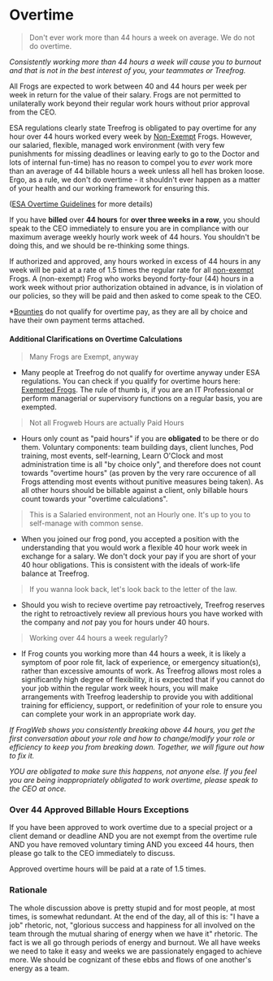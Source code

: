 # Overtime

> Don't ever work more than 44 hours a week on average. We do not do overtime.

*Consistently working more than 44 hours a week will cause you to burnout and that is not in the best interest of you, your teammates or Treefrog.*

All Frogs are expected to work between 40 and 44 hours per week per week in return for the value of their salary.  Frogs are not permitted to unilaterally work beyond their regular work hours without prior approval from the CEO. 

ESA regulations clearly state Treefrog is obligated to pay overtime for any hour over 44 hours worked every week by [Non-Exempt](Manual/Exempted.md) Frogs. However, our salaried, flexible, managed work environment (with very few punishments for missing deadlines or leaving early to go to the Doctor and lots of internal fun-time) has no reason to compel you to *ever* work more than an average of 44 billable hours a week unless all hell has broken loose. Ergo, as a rule, we don't do overtime - it shouldn't ever happen as a matter of your health and our working framework for ensuring this.

([ESA Overtime Guidelines](https://www.labour.gov.on.ca/english/es/pubs/guide/overtime.php) for more details)

If you have **billed** over **44 hours** for **over three weeks in a row**, you should speak to the CEO immediately to ensure you are in compliance with our maximum average weekly hourly work week of 44 hours. You shouldn't be doing this, and we should be re-thinking some things.

If authorized and approved, any hours worked in excess of 44 hours in any week will be paid at a rate of 1.5 times the regular rate for all [non-exempt](Manual/Exempted.md) Frogs.  A (non-exempt) Frog who works beyond forty-four (44) hours in a work week without prior authorization obtained in advance, is in violation of our policies, so they will be paid and then asked to come speak to the CEO.

*[Bounties](Manual/Boutnies.md) do not qualify for overtime pay, as they are all by choice and have their own payment terms attached.

#### Additional Clarifications on Overtime Calculations

> Many Frogs are Exempt, anyway

- Many people at Treefrog do not qualify for overtime anyway under ESA regulations. You can check if you qualify for overtime hours here: [Exempted Frogs](Manual/Exempt.md). The rule of thumb is, if you are an IT Professional or perform managerial or supervisory functions on a regular basis, you are exempted.

> Not all Frogweb Hours are actually Paid Hours

- Hours only count as "paid hours" if you are **obligated** to be there or do them. Voluntary components: team building days, client lunches, Pod training, most events, self-learning, Learn O'Clock and most administration time is all "by choice only", and therefore does not count towards "overtime hours" (as proven by the very rare occurence of all Frogs attending most events without punitive measures being taken). As all other hours should be billable against a client, only billable hours count towards your "overtime calculations".

> This is a Salaried environment, not an Hourly one. It's up to you to self-manage with common sense.

- When you joined our frog pond, you accepted a position with the understanding that you would work a flexible 40 hour work week in exchange for a salary. We don't dock your pay if you are short of your 40 hour obligations. This is consistent with the ideals of work-life balance at Treefrog.

> If you wanna look back, let's look back to the letter of the law.

- Should you wish to recieve overtime pay retroactively, Treefrog reserves the right to retroactively review all previous hours you have worked with the company and *not* pay you for hours under 40 hours.

> Working over 44 hours a week regularly? 

- If Frog counts you working more than 44 hours a week, it is likely a symptom of poor role fit, lack of experience, or emergency situation(s), rather than excessive amounts of work. As Treefrog allows most roles a significantly high degree of flexibility, it is expected that if you cannot do your job within the regular work week hours, you will make arrangements with Treefrog leadership to provide you with additional training for efficiency, support, or redefinition of your role to ensure you can complete your work in an appropriate work day.

*If FrogWeb shows you consistently breaking above 44 hours, you get the first conversation about your role and how to change/modify your role or efficiency to keep you from breaking down. Together, we will figure out how to fix it.*

*YOU are obligated to make sure this happens, not anyone else. If you feel you are being inappropriately obligated to work overtime, please speak to the CEO at once.*

### Over 44 Approved Billable Hours Exceptions

If you have been approved to work overtime due to a special project or a client demand or deadline AND you are not exempt from the overtime rule AND you have removed voluntary timing AND you exceed 44 hours, then please go talk to the CEO immediately to discuss.

Approved overtime hours will be paid at a rate of 1.5 times.

### Rationale

The whole discussion above is pretty stupid and for most people, at most times, is somewhat redundant. At the end of the day, all of this is: "I have a job" rhetoric, not, "glorious success and happiness for all involved on the team through the mutual sharing of energy when we have it" rhetoric. The fact is we all go through periods of energy and burnout. We all have weeks we need to take it easy and weeks we are passionately engaged to achieve more. We should be cognizant of these ebbs and flows of one another's energy as a team.
